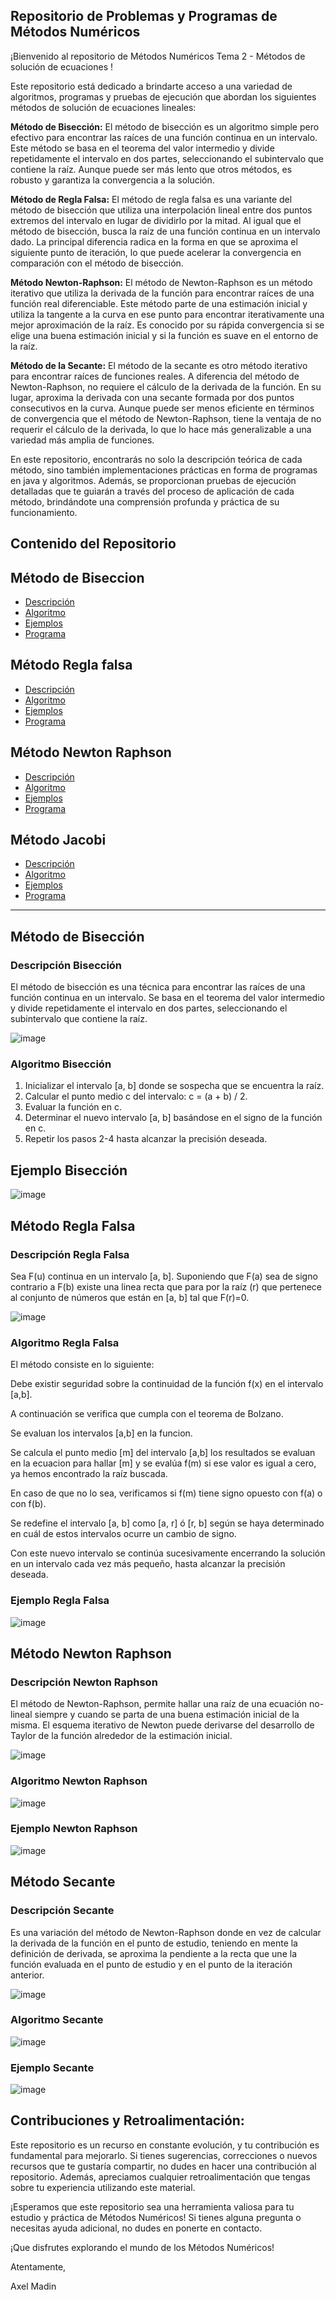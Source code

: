 ## Repositorio de Problemas y Programas de Métodos Numéricos

¡Bienvenido al repositorio de Métodos Numéricos Tema 2 - Métodos de solución de ecuaciones !

Este repositorio está dedicado a brindarte acceso a una variedad de algoritmos, programas y pruebas de ejecución que abordan los siguientes métodos de solución de ecuaciones lineales:

**Método de Bisección:**
   El método de bisección es un algoritmo simple pero efectivo para encontrar las raíces de una función continua en un intervalo. Este método se basa en el teorema del valor intermedio y divide repetidamente el intervalo en dos partes, seleccionando el subintervalo que contiene la raíz. Aunque puede ser más lento que otros métodos, es robusto y garantiza la convergencia a la solución.

 **Método de Regla Falsa:**
   El método de regla falsa es una variante del método de bisección que utiliza una interpolación lineal entre dos puntos extremos del intervalo en lugar de dividirlo por la mitad. Al igual que el método de bisección, busca la raíz de una función continua en un intervalo dado. La principal diferencia radica en la forma en que se aproxima el siguiente punto de iteración, lo que puede acelerar la convergencia en comparación con el método de bisección.

 **Método Newton-Raphson:**
   El método de Newton-Raphson es un método iterativo que utiliza la derivada de la función para encontrar raíces de una función real diferenciable. Este método parte de una estimación inicial y utiliza la tangente a la curva en ese punto para encontrar iterativamente una mejor aproximación de la raíz. Es conocido por su rápida convergencia si se elige una buena estimación inicial y si la función es suave en el entorno de la raíz.

 **Método de la Secante:**
   El método de la secante es otro método iterativo para encontrar raíces de funciones reales. A diferencia del método de Newton-Raphson, no requiere el cálculo de la derivada de la función. En su lugar, aproxima la derivada con una secante formada por dos puntos consecutivos en la curva. Aunque puede ser menos eficiente en términos de convergencia que el método de Newton-Raphson, tiene la ventaja de no requerir el cálculo de la derivada, lo que lo hace más generalizable a una variedad más amplia de funciones.


En este repositorio, encontrarás no solo la descripción teórica de cada método, sino también implementaciones prácticas en forma de programas en java y algoritmos. Además, se proporcionan pruebas de ejecución detalladas que te guiarán a través del proceso de aplicación de cada método, brindándote una comprensión profunda y práctica de su funcionamiento.

## Contenido del Repositorio

## Método de Biseccion

- [Descripción](#descripción-bisección)
- [Algoritmo](#algoritmo-bisección)
- [Ejemplos](#ejemplo-bisección)
- [Programa](./Metodo_GaussJordan/)


## Método Regla falsa

- [Descripción](#descripción-regla-falsa)
- [Algoritmo](#algoritmo-regla-falsa)
- [Ejemplos](#ejemplo-regla-falsa)
- [Programa](./metodo_GaussSeidel/)

## Método Newton Raphson

- [Descripción](#descripción-newton-raphson)
- [Algoritmo](#algoritmo-newton-raphson)
- [Ejemplos](#ejemplo-newton-raphson)
-  [Programa](./Eliminacion_gauss/)

## Método Jacobi

- [Descripción](#descripción-jacobi)
- [Algoritmo](#algoritmo-jacobi)
- [Ejemplos](#ejemplos-jacobi)
- [Programa](./MetodoJacobi/)
---

## Método de Bisección

### Descripción Bisección

El método de bisección es una técnica para encontrar las raíces de una función continua en un intervalo. Se basa en el teorema del valor intermedio y divide repetidamente el intervalo en dos partes, seleccionando el subintervalo que contiene la raíz.

![image](https://github.com/xlmdn/problemario-T2/assets/147437527/a9744baa-3877-450f-84e0-53f86a3071f3)


### Algoritmo Bisección

1. Inicializar el intervalo [a, b] donde se sospecha que se encuentra la raíz.
2. Calcular el punto medio c del intervalo: c = (a + b) / 2.
3. Evaluar la función en c.
4. Determinar el nuevo intervalo [a, b] basándose en el signo de la función en c.
5. Repetir los pasos 2-4 hasta alcanzar la precisión deseada.

## Ejemplo Bisección

![image](https://github.com/xlmdn/problemario-T2/assets/147437527/82275286-c036-41db-b973-2f43a56e9a4e)


## Método Regla Falsa

### Descripción Regla Falsa

Sea F(u) continua en un intervalo [a, b]. Suponiendo que F(a) sea de signo contrario a F(b) existe una linea recta que para por la raíz (r) que pertenece al conjunto de números que están en [a, b] tal que F(r)=0.

 
![image](https://github.com/xlmdn/problemario-T2/assets/147437527/d024ebf9-d07d-4fc2-9d76-487ecde3c28d)


### Algoritmo Regla Falsa

El método consiste en lo siguiente:

Debe existir seguridad sobre la continuidad de la función f(x) en el intervalo [a,b].

A continuación se verifica que  cumpla con el teorema de Bolzano.

Se evaluan los intervalos  [a,b] en la funcion.

Se calcula el punto medio [m] del intervalo [a,b]  los resultados se evaluan en la ecuacion para hallar [m] y se evalúa f(m) si ese valor es igual a cero, ya hemos encontrado la raíz buscada.

En caso de que no lo sea, verificamos si f(m) tiene signo opuesto con f(a) o con f(b).

Se redefine el intervalo [a, b] como [a, r] ó [r, b] según se haya determinado en cuál de estos intervalos ocurre un cambio de signo.

Con este nuevo intervalo se continúa sucesivamente encerrando la solución en un intervalo cada vez más pequeño, hasta alcanzar la precisión deseada.

 

### Ejemplo Regla Falsa

![image](https://github.com/xlmdn/problemario-T2/assets/147437527/7d9388ab-462a-4dce-9c28-d346e92a7004)


## Método Newton Raphson

### Descripción Newton Raphson

El método de Newton-Raphson, permite hallar una raíz de una ecuación no-lineal siempre y cuando se parta de una buena estimación inicial de la misma.
El esquema iterativo de Newton puede derivarse del desarrollo de Taylor de la función alrededor de la estimación inicial.

![image](https://github.com/xlmdn/problemario-T2/assets/147437527/d1e64189-d694-4140-b597-69b4c2880311)


### Algoritmo Newton Raphson

![image](https://github.com/xlmdn/problemario-T2/assets/147437527/b0fded6c-7f48-497d-81a4-e4e2b878a954)


### Ejemplo Newton Raphson

![image](https://github.com/xlmdn/problemario-T2/assets/147437527/e24efba0-36bc-4afe-8853-821d1e179964)


## Método Secante

### Descripción Secante

Es una variación del método de Newton-Raphson donde en vez de calcular la derivada de la función en el punto de estudio, teniendo en mente la definición de derivada, se aproxima la pendiente a la recta que une la función evaluada en el punto de estudio y en el punto de la iteración anterior.

![image](https://github.com/xlmdn/problemario-T2/assets/147437527/c6de2977-bfe4-4e1b-a575-ec4466726717)


### Algoritmo Secante

![image](https://github.com/xlmdn/problemario-T2/assets/147437527/1d0616a9-2c82-44dc-9223-3ff05f4f3fd1)

### Ejemplo Secante

![image](https://github.com/xlmdn/problemario-T2/assets/147437527/0b054ed8-2dc7-41a9-8dda-c65530904a48)


## Contribuciones y Retroalimentación:

Este repositorio es un recurso en constante evolución, y tu contribución es fundamental para mejorarlo. Si tienes sugerencias, correcciones o nuevos recursos que te gustaría compartir, no dudes en hacer una contribución al repositorio. Además, apreciamos cualquier retroalimentación que tengas sobre tu experiencia utilizando este material.

¡Esperamos que este repositorio sea una herramienta valiosa para tu estudio y práctica de Métodos Numéricos! Si tienes alguna pregunta o necesitas ayuda adicional, no dudes en ponerte en contacto.

¡Que disfrutes explorando el mundo de los Métodos Numéricos!

Atentamente, 

Axel Madin
